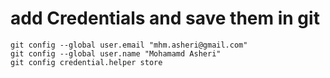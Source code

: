 # add Credentials and save them in git 

```
git config --global user.email "mhm.asheri@gmail.com"
git config --global user.name "Mohamamd Asheri"
git config credential.helper store
```

